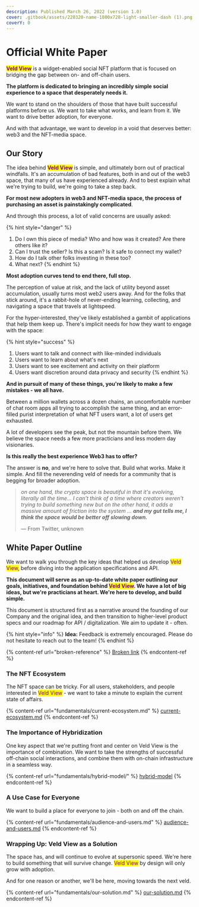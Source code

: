 ```yaml
---
description: Published March 26, 2022 (version 1.0)
cover: .gitbook/assets/220320-name-1800x728-light-smaller-dash (1).png
coverY: 0
---
```


# Official White Paper

<mark style="color:purple;">**Veld View**</mark> is a widget-enabled social NFT platform that is focused on bridging the gap between on- and off-chain users.

**The platform is dedicated to bringing an incredibly simple social experience to a space that desperately needs it.**&#x20;

We want to stand on the shoulders of those that have built successful platforms before us. We want to take what works, and learn from it. We want to drive better adoption, for everyone.

And with that advantage, we want to develop in a void that deserves better: web3 and the NFT-media space.&#x20;

## Our Story

The idea behind <mark style="color:purple;">**Veld View**</mark> is simple, and ultimately born out of practical windfalls. It's an accumulation of bad features, both in and out of the web3 space, that many of us have experienced already. And to best explain what we're trying to build, we're going to take a step back.&#x20;

**For most new adopters in web3 and NFT-media space, the process of purchasing an asset is painstakingly complicated**.

And through this process, a lot of valid concerns are usually asked:

{% hint style="danger" %}
1. Do I own this piece of media? Who and how was it created? Are there others like it?
2. Can I trust the seller? Is this a scam? Is it safe to connect my wallet?
3. How do I talk other folks investing in these too?
4. What next?
{% endhint %}

**Most adoption curves tend to end there, full stop.**

The perception of value at risk, and the lack of utility beyond asset accumulation, usually turns most web2 users away. And for the folks that stick around, it's a rabbit-hole of never-ending learning, collecting, and navigating a space that travels at lightspeed.

For the hyper-interested, they've likely established a gambit of applications that help them keep up. There's implicit needs for how they want to engage with the space:&#x20;

{% hint style="success" %}
1. Users want to talk and connect with like-minded individuals
2. Users want to learn about what's next
3. Users want to see excitement and activity on their platform
4. Users want discretion around data privacy and security
{% endhint %}

**And in pursuit of many of these things, you're likely to make a few mistakes - we all have.**

Between a million wallets across a dozen chains, an uncomfortable number of chat room apps all trying to accomplish the same thing, and an error-filled purist interpretation of what NFT users want, a lot of users get exhausted.

A lot of developers see the peak, but not the mountain before them. We believe the space needs a few more practicians and less modern day visionaries.

**Is this really the best experience Web3 has to offer?**

The answer is **no**, and we're here to solve that. Build what works. Make it simple. And fill the neverending veld of needs for a community that is begging for broader adoption.

> _on one hand, the crypto space is beautiful in that it's evolving, literally all the time... I can't think of a time where creators weren't trying to build something new but on the other hand, it adds a massive amount of friction into the system ... **and my gut tells me, I think the space would be better off slowing down.**_
>
> — From Twitter, unknown

## White Paper Outline

We want to walk you through the key ideas that helped us develop <mark style="color:purple;">Veld View,</mark> before diving into the application specifications and API.

**This document will serve as an up-to-date white paper outlining our goals, initiatives, and foundation behind **<mark style="color:purple;">**Veld View**</mark>**. We have a lot of big ideas, but we're practicians at heart. We're here to develop, and build simple.**&#x20;

This document is structured first as a narrative around the founding of our Company and the original idea, and then transition to higher-level product specs and our roadmap for API / digitalization. We aim to update it - often.

{% hint style="info" %}
**Idea:** Feedback is extremely encouraged. Please do not hesitate to reach out to the team!
{% endhint %}

{% content-ref url="broken-reference" %}
[Broken link](broken-reference)
{% endcontent-ref %}

### The NFT Ecosystem

The NFT space can be tricky. For all users, stakeholders, and people interested in <mark style="color:purple;">Veld View</mark> - we want to take a minute to explain the current state of affairs.

{% content-ref url="fundamentals/current-ecosystem.md" %}
[current-ecosystem.md](fundamentals/current-ecosystem.md)
{% endcontent-ref %}

### The Importance of Hybridization

One key aspect that we're putting front and center on Veld View is the importance of combination. We want to take the strengths of successful off-chain social interactions, and combine them with on-chain infrastructure in a seamless way.

{% content-ref url="fundamentals/hybrid-model/" %}
[hybrid-model](fundamentals/hybrid-model/)
{% endcontent-ref %}

### A Use Case for Everyone

We want to build a place for everyone to join - both on and off the chain.&#x20;

{% content-ref url="fundamentals/audience-and-users.md" %}
[audience-and-users.md](fundamentals/audience-and-users.md)
{% endcontent-ref %}

### Wrapping Up: Veld View as a Solution

The space has, and will continue to evolve at supersonic speed. We're here to build something that will survive change. <mark style="color:purple;">Veld View</mark> by design will only grow with adoption.

And for one reason or another, we'll be here, moving towards the next veld.&#x20;

{% content-ref url="fundamentals/our-solution.md" %}
[our-solution.md](fundamentals/our-solution.md)
{% endcontent-ref %}
